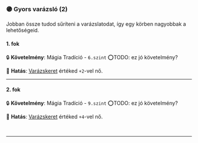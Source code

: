 ### 🟣 Gyors varázsló (2)

Jobban össze tudod sűríteni a varázslatodat, így egy körben nagyobbak a lehetőségeid.

#### 1. fok

🔒 **Követelmény**: Mágia Tradíció - `6.szint` ⭕TODO: ez jó követelmény?

🌟 **Hatás**: [Varázskeret](../063_05_02_tamadasok_szama_varazslaskor.md#varázskeret) értéked `+2`-vel nő.

---
#### 2. fok

🔒 **Követelmény**: Mágia Tradíció - `9.szint` ⭕TODO: ez jó követelmény?

🌟 **Hatás**: [Varázskeret](../063_05_02_tamadasok_szama_varazslaskor.md#varázskeret) értéked `+4`-vel nő.

<br />

---
